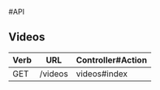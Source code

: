 #API

## Videos
| Verb | URL | Controller#Action |
|------|-----|-------------------|
|GET   |/videos|videos#index   |

